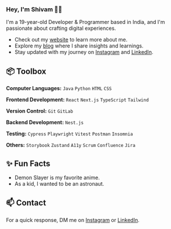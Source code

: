 ### Hey, I'm Shivam 👋🏽  

I'm a 19-year-old Developer & Programmer based in India, and I'm passionate about crafting digital experiences. 

- Check out my [website](https://main--verdant-strudel-fa46fb.netlify.app/) to learn more about me.
- Explore my [blog](https://shivampersonalblog.netlify.app/) where I share insights and learnings.
- Stay updated with my journey on [Instagram](https://www.instagram.com/ig_shivam_ig/) and [LinkedIn](https://www.linkedin.com/in/shivam-gupta-637b94288/).
  
## 📦 Toolbox
**Computer Languages:** `Java` `Python` `HTML` `CSS`

**Frontend Development:** `React` `Next.js` `TypeScript` `Tailwind` 
 
**Version Control:** `Git` `GitLab` 

**Backend Development:** `Nest.js` 

**Testing:** `Cypress` `Playwright` `Vitest` `Postman` `Insomnia`

**Others:** `Storybook` `Zustand` `A11y` `Scrum` `Confluence` `Jira`
 
## ✨ Fun Facts 

- Demon Slayer is my favorite anime.
- As a kid, I wanted to be an astronaut.

## 📫 Contact

 For a quick response, DM me on [Instagram](https://www.instagram.com/ig_shivam_ig/) or [LinkedIn](https://www.linkedin.com/in/shivam-gupta-637b94288/). 
 
